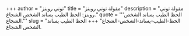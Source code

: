 +++
author = "توني روبنز"
title = "مقولة توني روبنز"
description = "مقولة توني روبنز: الحظ الطيب يساند الشخص الشجاع."
quote = '''الحظ الطيب يساند الشخص الشجاع.'''
slug = "الحظ-الطيب-يساند-الشخص-الشجاع"
+++
الحظ الطيب يساند الشخص الشجاع.
